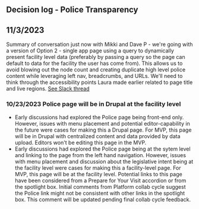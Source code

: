 ## Decision log - Police Transparency

## 11/3/2023
Summary of conversation just now with Mikki and Dave P - we're going with a version of Option 2 - single app page using a query to dynamically present facility level data (preferably by passing a query so the page can default to data for the facility the user has come from). This allows us to avoid blowing out the node count and creating duplicate high level police content while leveraging left nav, breadcrumbs, and URLs. We'll need to think through the accessibility points Laura made earlier related to page title and live regions. [See Slack thread](https://dsva.slack.com/archives/C0FQSS30V/p1698966435539929)

### 10/23/2023 Police page will be in Drupal at the facility level
- Early discussions had explored the Police page being front-end only. However, issues with menu placement and potential editor-capability in the future were cases for making this a Drupal page. For MVP, this page will be in Drupal with centralized content and data provided by data upload. Editors won't be editing this page in the MVP.
- Early discussions had explored the Police page being at the sytem level and linking to the page from the left hand navigation. However, issues with menu placement and discussion about the legislative intent being at the facility level were cases for making this a facility-level page. For MVP, this page will be at the facility level. Potential links to this page have been considered from a Prepare for Your Visit accordion or from the spotlight box. Initial comments from Platform collab cycle suggest the Police link might not be consistent with other links in the spotlight box. This comment will be updated pending final collab cycle feedback.
